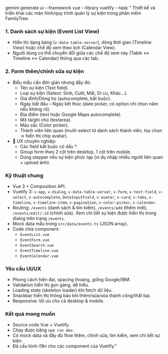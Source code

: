 gemini generate ui --framework vue --library vuetify --task "
Thiết kế và triển khai các màn hình/quy trình quản lý sự kiện trong phần mềm FamilyTree.  

### 1. Danh sách sự kiện (Event List View)
- Hiển thị dạng bảng (`v-data-table-server`), dòng thời gian (Timeline View) hoặc chế độ xem theo lịch (Calendar View).
- Người dùng có thể chuyển đổi giữa các chế độ xem này (Table <-> Timeline <-> Calendar) thông qua các tab.

### 2. Form thêm/chỉnh sửa sự kiện
- Biểu mẫu cần đơn giản nhưng đầy đủ:
  - Tên sự kiện (Text field).
  - Loại sự kiện (Select: Sinh, Cưới, Mất, Di cư, Khác...).
  - Gia đình/Dòng họ (autocomplete, bắt buộc).
  - Ngày bắt đầu – Ngày kết thúc (date picker, có option chỉ chọn năm nếu không rõ).
  - Địa điểm (text hoặc Google Maps autocomplete).
  - Mô tả/ghi chú (textarea).
  - Màu sắc (Color picker).
  - Thành viên liên quan (multi-select từ danh sách thành viên, tùy chọn → hiển thị chip avatar).
- 📌 UX chuyên nghiệp:
  - Các field bắt buộc có dấu *.
  - Group form theo 2 cột trên desktop, 1 cột trên mobile.
  - Dùng stepper nếu sự kiện phức tạp (ví dụ nhập nhiều người liên quan + upload ảnh).

### Kỹ thuật chung
- Vue 3 + Composition API.
- Vuetify 3: `v-app`, `v-dialog`, `v-data-table-server`, `v-form`, `v-text-field`, `v-select`, `v-autocomplete`, `DateInputField`, `v-avatar`, `v-card`, `v-tabs`, `v-timeline`, `v-timeline-item`, `v-pagination`, `v-color-picker`, `v-calendar`.
- Routing: `/events` (danh sách & tìm kiếm), `/events/add` (thêm mới), `/events/edit/:id` (chỉnh sửa). Xem chi tiết sự kiện được hiển thị trong dialog trên trang `/events`.
- Mock data mẫu trong `src/data/events.ts` (JSON array).
- Code chia component:
  - `EventList.vue`
  - `EventForm.vue`
  - `EventSearch.vue`
  - `EventTimeline.vue`
  - `EventCalendar.vue`

### Yêu cầu UI/UX
- Phong cách hiện đại, spacing thoáng, giống Google/IBM.
- Validation hiển thị gọn gàng, dễ hiểu.
- Loading state (skeleton loader) khi fetch dữ liệu.
- Snackbar hiển thị thông báo khi thêm/sửa/xóa thành công/thất bại.
- Responsive: tối ưu cho cả desktop & mobile.

### Kết quả mong muốn
- Source code Vue + Vuetify.
- Chạy được bằng `npm run dev`.
- Có mock data và đầy đủ flow thêm, chỉnh sửa, tìm kiếm, xem chi tiết sự kiện.
- Đã cấu hình i18n cho các component của Vuetify."